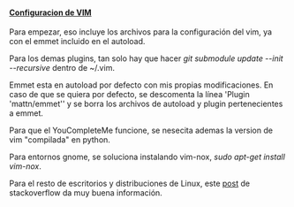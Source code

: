 <u>
    <h4>Configuracion de VIM</h4>
</u>

Para empezar, eso incluye los archivos para la configuración del vim, ya con el emmet incluido en el autoload.

Para los demas plugins, tan solo hay que hacer <i>git submodule update --init --recursive</i> dentro de ~/.vim.

Emmet esta en autoload por defecto con mis propias modificaciones. En caso de que se quiera por defecto, se descomenta
la línea 'Plugin 'mattn/emmet'' y se borra los archivos de autoload y plugin pertenecientes a emmet.

Para que el YouCompleteMe funcione, se nesecita ademas la version de vim "compilada" en python.

Para entornos gnome, se soluciona instalando vim-nox, <i>sudo apt-get install vim-nox</i>.

Para el resto de escritorios y distribuciones de Linux, 
este <a href="http://stackoverflow.com/questions/20160902/how-to-solve-requires-python-2-x-support-in-linux-vim-and-it-have-python-2-6-6">post</a> 
de stackoverflow da muy buena información.

